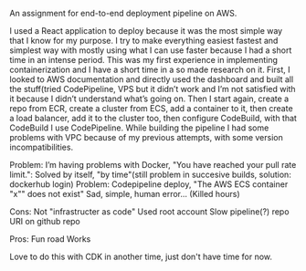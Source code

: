 An assignment for end-to-end deployment pipeline on AWS.

I used a React application to deploy because it was the most simple way that I know for my purpose. I try to make everything easiest fastest and simplest way with mostly using what I can use faster because I had a short time in an intense period.
This was my first experience in implementing containerization and I have a short time in a so made research on it. First, I looked to AWS documentation and directly used the dashboard and built all the stuff(tried CodePipeline, VPS but it didn’t work and I’m not satisfied with it because I didn’t understand what’s going on.
Then I start again, create a repo from ECR, create a cluster from ECS, add a container to it, then create a load balancer, add it to the cluster too, then configure CodeBuild, with that CodeBuild I use CodePipeline. While building the pipeline I had some problems with VPC because of my previous attempts, with some version incompatibilities.

Problem: I’m having problems with Docker, "You have reached your pull rate limit.":
    Solved by itself, "by time"(still problem in succesive builds, solution: dockerhub login)
Problem: Codepipeline deploy, "The AWS ECS container "x"" does not exist"
    Sad, simple, human error... (Killed hours)

Cons:
    Not "infrastructer as code"
    Used root account
    Slow pipeline(?)
    repo URI on github repo

Pros:
    Fun road
    Works

Love to do this with CDK in another time, just don't have time for now.